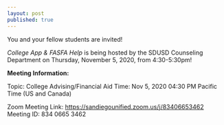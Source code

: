 ```yaml
---
layout: post
published: true
---
```

You and your fellow students are invited!

_College App & FASFA Help_ is being hosted by the SDUSD Counseling Department on Thursday, November 5, 2020, from 4:30-5:30pm!

**Meeting Information:**

Topic: College Advising/Financial Aid
Time: Nov 5, 2020 04:30 PM Pacific Time (US and Canada)

Zoom Meeting Link:
https://sandiegounified.zoom.us/j/83406653462
Meeting ID: 834 0665 3462

